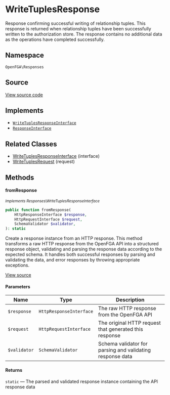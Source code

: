 # WriteTuplesResponse

Response confirming successful writing of relationship tuples. This response is returned when relationship tuples have been successfully written to the authorization store. The response contains no additional data as the operations have completed successfully.

## Namespace
`OpenFGA\Responses`

## Source
[View source code](https://github.com/evansims/openfga-php/blob/main/src/Responses/WriteTuplesResponse.php)

## Implements
* [`WriteTuplesResponseInterface`](WriteTuplesResponseInterface.md)
* [`ResponseInterface`](ResponseInterface.md)

## Related Classes
* [WriteTuplesResponseInterface](Responses/WriteTuplesResponseInterface.md) (interface)
* [WriteTuplesRequest](Requests/WriteTuplesRequest.md) (request)



## Methods

                        
#### fromResponse

*<small>Implements Responses\WriteTuplesResponseInterface</small>*  

```php
public function fromResponse(
    HttpResponseInterface $response,
    HttpRequestInterface $request,
    SchemaValidator $validator,
): static
```

Create a response instance from an HTTP response. This method transforms a raw HTTP response from the OpenFGA API into a structured response object, validating and parsing the response data according to the expected schema. It handles both successful responses by parsing and validating the data, and error responses by throwing appropriate exceptions.

[View source](https://github.com/evansims/openfga-php/blob/main/src/Responses/ResponseInterface.php#L44)

#### Parameters
| Name | Type | Description |
|------|------|-------------|
| `$response` | `HttpResponseInterface` | The raw HTTP response from the OpenFGA API |
| `$request` | `HttpRequestInterface` | The original HTTP request that generated this response |
| `$validator` | `SchemaValidator` | Schema validator for parsing and validating response data |

#### Returns
`static` — The parsed and validated response instance containing the API response data
